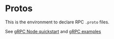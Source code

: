 # Protos
This is the environment to declare RPC `.proto` files.

See [gRPC Node quickstart](https://grpc.io/docs/languages/node/quickstart/) and
[gRPC examples](https://github.com/grpc/grpc/tree/master/examples/protos)